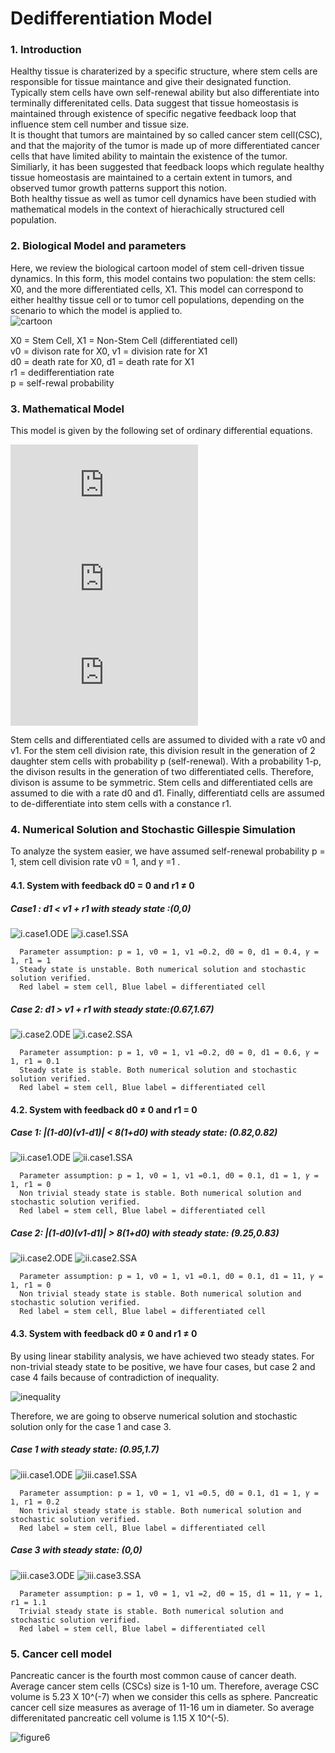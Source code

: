 # Dedifferentiation Model

### 1. Introduction
Healthy tissue is charaterized by a specific structure, where stem cells are responsible for tissue maintance and give their designated function. Typically stem cells have own self-renewal ability but also differentiate into terminally differenitated cells. Data suggest that tissue homeostasis is maintained through existence of specific negative feedback loop that influence stem cell number and tissue size.     
It is thought that tumors are maintained by so called cancer stem cell(CSC), and that the majority of the tumor is made up of more differentiated cancer cells that have limited ability to maintain the existence of the tumor. Similiarly, it has been suggested that feedback loops which regulate healthy tissue homeostasis are maintained to a certain extent in tumors, and observed tumor growth patterns support this notion.   
Both healthy tissue as well as tumor cell dynamics have been studied with mathematical models in the context of hierachically structured cell population. 

### 2. Biological Model and parameters 
Here, we review the biological cartoon model of stem cell-driven tissue dynamics. In this form, this model contains two population: the stem cells: X0, and the more differentiated cells, X1. This model can correspond to either healthy tissue cell or to tumor cell populations, depending on the scenario to which the model is applied to.  
![cartoon](https://postfiles.pstatic.net/MjAxODEyMDVfMzQg/MDAxNTQzOTg1NjEzNDM4.b6xSl6o4QJ3rZwNgqqvATYkzRR8mE0o80B5kJBkNYgYg.OveI-ZLeuf6nYc3eXEMVGy134h1nj04XXixW2LcnK54g.PNG.nayeonkim93/image_8549736981543985599247.png?type=w773)

X0 = Stem Cell, X1 = Non-Stem Cell (differentiated cell)    
v0 = divison rate for X0, v1 = division rate for X1   
d0 = death rate for X0, d1 = death rate for X1   
r1 = dedifferentiation rate   
p = self-rewal probability    

### 3. Mathematical Model 
This model is given by the following set of ordinary differential equations.   

![stem cell](http://latex.codecogs.com/gif.latex?x_%7B0%7D%27%20%3D%20%282p-1%29v_%7B0%7Dx_%7B0%7D%20-%20d_%7B0%7Dx_%7B0%7D%20&plus;r_%7B1%7Dx_%7B1%7D)   
![non stem cell](http://latex.codecogs.com/gif.latex?x_%7B1%7D%27%20%3D%202%281-p%29v_%7B0%7Dx_%7B0%7D%20&plus;%20%28v_%7B1%7D%20-%20d_%7B1%7D%29%20x_%7B1%7D%20-%20r_%7B1%7Dx_%7B1%7D)   
![feedback](http://latex.codecogs.com/gif.latex?p%20%3D%20%5Cfrac%7B%5Cbar%7Bp%7D%7D%7B1&plus;%5Cgamma%20x_%7B1%7D%7D)

Stem cells and differentiated cells are assumed to divided with a rate v0 and v1. For the stem cell division rate, this division result in the generation of 2 daughter stem cells with probability p (self-renewal). With a probability 1-p, the divison results in the generation of two differentiated cells. Therefore, divison is assume to be symmetric. Stem cells and differentiated cells are assumed to die with a rate d0 and d1. Finally, differentiatd cells are assumed to de-differentiate into stem cells with a constance r1.    

### 4. Numerical Solution and Stochastic Gillespie Simulation
To analyze the system easier, we have assumed self-renewal probability p = 1, stem cell division rate v0 = 1, and 𝛾 =1 .   
#### 4.1. System with feedback d0 = 0 and r1 ≠ 0

##### _Case1 : d1 < v1 + r1 with steady state :(0,0)_
![i.case1.ODE](https://blogfiles.pstatic.net/MjAxODEyMDVfMjMg/MDAxNTQ0MDAxOTYyMTU0.8FPXNfgEUo_UVWMzpfonAAL9syaykq2HIed79q_HGswg.O7lGNNzz08OOOcPRvJToVWU11OCF85SrOCEza09Qvzsg.JPEG.nayeonkim93/i.case1.ODE.jpeg)
![i.case1.SSA](https://blogfiles.pstatic.net/MjAxODEyMDVfMjE4/MDAxNTQ0MDAxOTcxMzMx.ozDmP2SEF2s8MjMlhjo-ISaB3ta_D68T7h_bMijqJzog.alU1Qoy5X8iCJZv1u8nFsnuGtf7tjTnSOMppTPp3uEog.JPEG.nayeonkim93/i.case1.SSA.jpeg)

      Parameter assumption: p = 1, v0 = 1, v1 =0.2, d0 = 0, d1 = 0.4, 𝛾 = 1, r1 = 1    
      Steady state is unstable. Both numerical solution and stochastic solution verified.   
      Red label = stem cell, Blue label = differentiated cell

##### _Case 2: d1 > v1 + r1 with steady state:(0.67,1.67)_

![i.case2.ODE](https://blogfiles.pstatic.net/MjAxODEyMDVfMjk3/MDAxNTQ0MDAyNTU0Mzky.hboNEOxAB3guvgQWpzMKkPfkwSn1tOOeT9jAS2dDff8g.8hJKSFpMAhnGUzGnp6yJywpUYaSolpNK3cW3XesMxMYg.JPEG.nayeonkim93/i.case2.ODE.jpeg)
![i.case2.SSA](https://blogfiles.pstatic.net/MjAxODEyMDVfNTAg/MDAxNTQ0MDAyNTU4NTgx.x1zDd4u7On1w5W8bsFm5gyXb1vifv6FKZX8w5pzgnbAg.Ln6DMwlT4IiVQ14wCDICGNzq1aVM4HFhtoDOFKcvfhog.JPEG.nayeonkim93/i.case2.SSA.jpeg)

      Parameter assumption: p = 1, v0 = 1, v1 =0.2, d0 = 0, d1 = 0.6, 𝛾 = 1, r1 = 0.1    
      Steady state is stable. Both numerical solution and stochastic solution verified.
      Red label = stem cell, Blue label = differentiated cell

#### 4.2. System with feedback d0 ≠ 0 and r1 = 0

##### _Case 1: |(1-d0)(v1-d1)| < 8(1+d0) with steady state: (0.82,0.82)_
![ii.case1.ODE](https://blogfiles.pstatic.net/MjAxODEyMDVfMTgy/MDAxNTQ0MDAzMzU0MDE1.lrVyhmpqj47n85DUboi3E3GmT4rGubQWYbjYkftkyfkg.CCMth8LpxL9p1VqSHamlFqLPGH-NFP45VhBYMfksmlQg.JPEG.nayeonkim93/ii.case1.ODE.jpeg)
![ii.case1.SSA](https://blogfiles.pstatic.net/MjAxODEyMDVfMTk5/MDAxNTQ0MDAzMzU3ODI3.36psw1Wlf2ICIIwUB-nlyZ9LFXWhSPVMP2BPQ1Vys8Ug.dC4qyQOuK_NJ5ej420WC69IIAtUejKU426SElRr66akg.JPEG.nayeonkim93/ii.case1.SSA.jpeg)

      Parameter assumption: p = 1, v0 = 1, v1 =0.1, d0 = 0.1, d1 = 1, 𝛾 = 1, r1 = 0    
      Non trivial steady state is stable. Both numerical solution and stochastic solution verified.   
      Red label = stem cell, Blue label = differentiated cell
      
##### _Case 2: |(1-d0)(v1-d1)| > 8(1+d0) with steady state: (9.25,0.83)_
![ii.case2.ODE](https://blogfiles.pstatic.net/MjAxODEyMDVfMzMg/MDAxNTQ0MDA1MjgzMDU1.erRwSEUFJFPD3JBb4DsA4em_6vZhNdb_FED1LBBJo00g.h9ln6xYgkl78G2XFzJF5fEfp7V61R_qNekGP0L_j6gAg.JPEG.nayeonkim93/ii.case2.ODE.jpeg)
![ii.case2.SSA](https://blogfiles.pstatic.net/MjAxODEyMDVfNjQg/MDAxNTQ0MDA1Mjg3ODU0.uydAxRS-M6yj1w3AvpXuwLdyIMvEUJWOYtey0X_Qorog.fbeGqyvVhohGNGrHuoTA_imKMN4lHt_VnZQaWkI2UCIg.JPEG.nayeonkim93/ii.case2.SSA.jpeg)

      Parameter assumption: p = 1, v0 = 1, v1 =0.1, d0 = 0.1, d1 = 11, 𝛾 = 1, r1 = 0    
      Non trivial steady state is stable. Both numerical solution and stochastic solution verified.   
      Red label = stem cell, Blue label = differentiated cell

#### 4.3. System with feedback d0 ≠ 0 and r1 ≠ 0

By using linear stability analysis, we have achieved two steady states. For non-trivial steady state to be positive, we have four cases, but case 2 and case 4 fails because of contradiction of inequality. 

![inequality](https://postfiles.pstatic.net/MjAxODEyMDVfMTcx/MDAxNTQ0MDA4NDA4Mzcz.rq11L6PrfVk--9gM6sNvEhJJ6FQlpFXYaqlOBxFxjFQg.nmw958q7dufct9zFCk0LPiJhGuGdb2fnMxPQyGrIAYcg.PNG.nayeonkim93/Screen_Shot_2018-12-05_at_3.07.04_AM.png?type=w773)

Therefore, we are going to observe numerical solution and stochastic solution only for the case 1 and case 3. 

##### _Case 1 with steady state: (0.95,1.7)_
![iii.case1.ODE](https://blogfiles.pstatic.net/MjAxODEyMDVfMTI2/MDAxNTQ0MDA4MzQ4NTcx.vhbIvWW1-0TMW9yJ7QgpeuVZDQ7t019S28ewSx2VvFMg.2p2LgWZ-SQmxASShaHWzuqaieZZ5k4HgtRNd4452N0sg.JPEG.nayeonkim93/iii.case1.ODE.jpeg)
![iii.case1.SSA](https://blogfiles.pstatic.net/MjAxODEyMDVfMjcx/MDAxNTQ0MDA4MzUzODUx.DbogCy9c4KGxvA-SeI8qeUDRBjR5oye__cT0kFVx_IEg.c4EqLrAWfSNbunyFO_vUoGeWQX_dEg_RbJ-aeupc5ssg.JPEG.nayeonkim93/iii.case1.SSA.jpeg)

      Parameter assumption: p = 1, v0 = 1, v1 =0.5, d0 = 0.1, d1 = 1, 𝛾 = 1, r1 = 0.2    
      Non trivial steady state is stable. Both numerical solution and stochastic solution verified.   
      Red label = stem cell, Blue label = differentiated cell
##### _Case 3 with steady state: (0,0)_
![iii.case3.ODE](https://blogfiles.pstatic.net/MjAxODEyMDVfMjk5/MDAxNTQ0MDEwMTc2Mzc2.x9jSCTmxbc3EwwuU6a4l1vUzUf7z6qD2vGY3nnkVr40g.sbY7AI3rtTTlOqYTIpM59HCQ-bepCK1hvkgnyuG5568g.JPEG.nayeonkim93/iii.case3.ODE.jpeg)
![iii.case3.SSA](https://blogfiles.pstatic.net/MjAxODEyMDVfMTU0/MDAxNTQ0MDEwMTgxMDQz.OsnJxsf8TDcbwnDnOUajJ7h6yOROng3-MXOLUKXwjwcg.rSrkPwdyUGjKegBy-kFtRHgifIZFdNX6FIiUEwU9lBcg.JPEG.nayeonkim93/iii.case3.SSA.jpeg)

      Parameter assumption: p = 1, v0 = 1, v1 =2, d0 = 15, d1 = 11, 𝛾 = 1, r1 = 1.1   
      Trivial steady state is stable. Both numerical solution and stochastic solution verified.   
      Red label = stem cell, Blue label = differentiated cell
      
### 5. Cancer cell model

Pancreatic cancer is the fourth most common cause of cancer death. Average cancer stem cells (CSCs) size is 1-10 um. Therefore, average CSC volume is 5.23 X 10^(-7) when we consider this cells as sphere. Pancreatic cancer cell size measures as average of 11-16 um in diameter. So average differenitated pancreatic cell volume is 1.15 X 10^(-5). 

![figure6](https://blogfiles.pstatic.net/MjAxODEyMTJfMTA4/MDAxNTQ0NTU2MjQ2NTgw.REx5qn2O2pRQG1Xrktv6eIplRP973sC5TOIJRXsCGD4g.Uu2Pt78mwD8-XU4bZsivjavHmfRjR9jM7pTUpya3F7sg.PNG.nayeonkim93/figure6.png)
